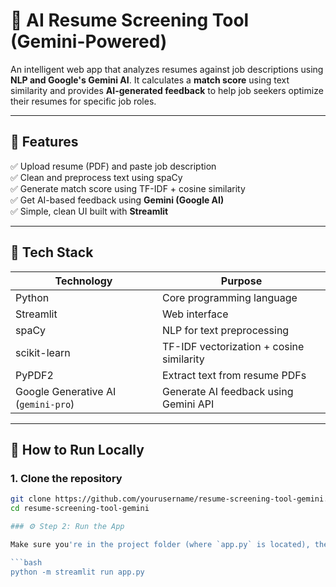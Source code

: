 # 🤖 AI Resume Screening Tool (Gemini-Powered)

An intelligent web app that analyzes resumes against job descriptions using **NLP and Google's Gemini AI**. It calculates a **match score** using text similarity and provides **AI-generated feedback** to help job seekers optimize their resumes for specific job roles.

---

## 🚀 Features

✅ Upload resume (PDF) and paste job description  
✅ Clean and preprocess text using spaCy  
✅ Generate match score using TF-IDF + cosine similarity  
✅ Get AI-based feedback using **Gemini (Google AI)**  
✅ Simple, clean UI built with **Streamlit**

---

## 🧰 Tech Stack

| Technology          | Purpose                                  |
|---------------------|-------------------------------------------|
| Python              | Core programming language                |
| Streamlit           | Web interface                            |
| spaCy               | NLP for text preprocessing               |
| scikit-learn        | TF-IDF vectorization + cosine similarity |
| PyPDF2              | Extract text from resume PDFs            |
| Google Generative AI (`gemini-pro`) | Generate AI feedback using Gemini API |

---

## 🧪 How to Run Locally

### 1. Clone the repository
```bash
git clone https://github.com/yourusername/resume-screening-tool-gemini.git
cd resume-screening-tool-gemini

### ⚙️ Step 2: Run the App

Make sure you're in the project folder (where `app.py` is located), then run the following command:

```bash
python -m streamlit run app.py
